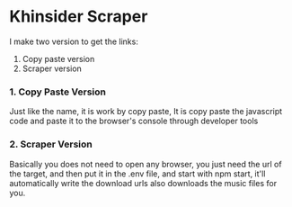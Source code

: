 # Khinsider Scraper

I make two version to get the links:
1. Copy paste version
2. Scraper version

### 1. Copy Paste Version

Just like the name, it is work by copy paste, It is copy paste the javascript code and paste it to the browser's console through developer tools

### 2. Scraper Version

Basically you does not need to open any browser, you just need the url of the target, and then put it in the .env file, and start with npm start, it'll automatically write the download urls also downloads the music files for you.